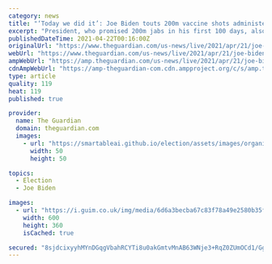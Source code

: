 ```yaml
---
category: news
title: "‘Today we did it’: Joe Biden touts 200m vaccine shots administered – as it happened"
excerpt: "President, who promised 200m jabs in his first 100 days, also expected"
publishedDateTime: 2021-04-22T00:16:00Z
originalUrl: "https://www.theguardian.com/us-news/live/2021/apr/21/joe-biden-covid-coronavirus-vaccines-republicans-democrats-politics-live?page=with:block-608055e38f08080a7ae67ad0"
webUrl: "https://www.theguardian.com/us-news/live/2021/apr/21/joe-biden-covid-coronavirus-vaccines-republicans-democrats-politics-live?page=with:block-608055e38f08080a7ae67ad0"
ampWebUrl: "https://amp.theguardian.com/us-news/live/2021/apr/21/joe-biden-covid-coronavirus-vaccines-republicans-democrats-politics-live"
cdnAmpWebUrl: "https://amp-theguardian-com.cdn.ampproject.org/c/s/amp.theguardian.com/us-news/live/2021/apr/21/joe-biden-covid-coronavirus-vaccines-republicans-democrats-politics-live"
type: article
quality: 119
heat: 119
published: true

provider:
  name: The Guardian
  domain: theguardian.com
  images:
    - url: "https://smartableai.github.io/election/assets/images/organizations/theguardian.com-50x50.jpg"
      width: 50
      height: 50

topics:
  - Election
  - Joe Biden

images:
  - url: "https://i.guim.co.uk/img/media/6d6a3becba67c83f78a49e2580b35f22230e3bc8/0_163_3936_2362/master/3936.jpg?width=300&quality=45&auto=format&fit=max&dpr=2&s=463fcf1a7a2daa8f3406e85eb5663460"
    width: 600
    height: 360
    isCached: true

secured: "8sjdcixyyhMYnDGqgVbahRCYTi8u0akGmtvMnAB63WNje3+RqZ0ZUmOCd1/GgKcdTRDbRRkiapTTqfw/vxqhDR/KXwlIiOGh2rDNjX3qYkJwZ0Om5Oqr9NjY9O1gpwpyYAwcC5VAdljTHcWinEyvj9SEJLlBDLr3IuFL8Tz+mnhGTVNgbBCQNn5sdJCWwNextd8YBumi9TgfwZ2jKgCS9KffXLbhBISFtKMv01ocOjcj9Au+FRcCJp7QrT/6vlK4dn9Qbr6so88R+l9loNyy9wMPYM6E/qKJ//hfjUSyo//fFCET3uUSLgebB58hQhJsDV1LwGZ9GMnhVTont16UY4KcsTsmL/2e5klKfKrIxkI=;ePu4h+Yy5CPl6n4O4YaxGA=="
---
```



